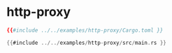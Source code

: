 # http-proxy

```toml
{{#include ../../examples/http-proxy/Cargo.toml }}
```

```rust
{{#include ../../examples/http-proxy/src/main.rs }}
```


